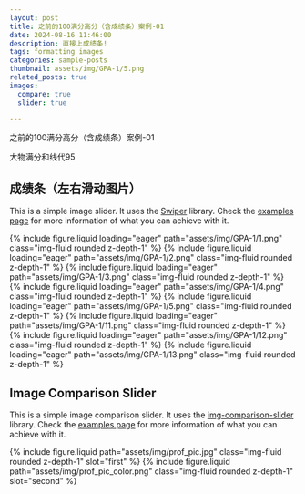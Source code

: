 ```yaml
---
layout: post
title: 之前的100满分高分（含成绩条）案例-01
date: 2024-08-16 11:46:00
description: 直接上成绩条!
tags: formatting images
categories: sample-posts
thumbnail: assets/img/GPA-1/5.png
related_posts: true
images:
  compare: true
  slider: true

---
```


之前的100满分高分（含成绩条）案例-01

大物满分和线代95 



## 成绩条（左右滑动图片）

This is a simple image slider. It uses the [Swiper](https://swiperjs.com/) library. Check the [examples page](https://swiperjs.com/demos) for more information of what you can achieve with it.

<swiper-container keyboard="true" navigation="true" pagination="true" pagination-clickable="true" pagination-dynamic-bullets="true" rewind="true">
  <swiper-slide>{% include figure.liquid loading="eager" path="assets/img/GPA-1/1.png" class="img-fluid rounded z-depth-1" %}</swiper-slide>
  <swiper-slide>{% include figure.liquid loading="eager" path="assets/img/GPA-1/2.png" class="img-fluid rounded z-depth-1" %}</swiper-slide>
  <swiper-slide>{% include figure.liquid loading="eager" path="assets/img/GPA-1/3.png" class="img-fluid rounded z-depth-1" %}</swiper-slide>
  <swiper-slide>{% include figure.liquid loading="eager" path="assets/img/GPA-1/4.png" class="img-fluid rounded z-depth-1" %}</swiper-slide>
  <swiper-slide>{% include figure.liquid loading="eager" path="assets/img/GPA-1/5.png" class="img-fluid rounded z-depth-1" %}</swiper-slide>
  <swiper-slide>{% include figure.liquid loading="eager" path="assets/img/GPA-1/11.png" class="img-fluid rounded z-depth-1" %}</swiper-slide>
  <swiper-slide>{% include figure.liquid loading="eager" path="assets/img/GPA-1/12.png" class="img-fluid rounded z-depth-1" %}</swiper-slide>
  <swiper-slide>{% include figure.liquid loading="eager" path="assets/img/GPA-1/13.png" class="img-fluid rounded z-depth-1" %}</swiper-slide>
</swiper-container>

## Image Comparison Slider

This is a simple image comparison slider. It uses the [img-comparison-slider](https://img-comparison-slider.sneas.io/) library. Check the [examples page](https://img-comparison-slider.sneas.io/examples.html) for more information of what you can achieve with it.

<img-comparison-slider>
  {% include figure.liquid path="assets/img/prof_pic.jpg" class="img-fluid rounded z-depth-1" slot="first" %}
  {% include figure.liquid path="assets/img/prof_pic_color.png" class="img-fluid rounded z-depth-1" slot="second" %}
</img-comparison-slider>
